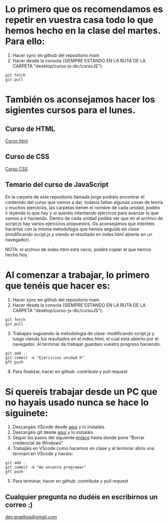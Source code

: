 # Lo primero que os recomendamos es repetir en vuestra casa todo lo que hemos hecho en la clase del martes. Para ello:
1. Hacer sync en github del repositorio main
2. Hacer desde la consola (SIEMPRE ESTANDO EN LA RUTA DE LA CARPETA "desktop/curso-js-dic/cursoJS"):
```
git fetch 
git pull
```

# También os aconsejamos hacer los sigientes cursos para el lunes.
## Curso de HTML
[Curso html](https://t.sidekickopen45.com/s3t/c/5/f18dQhb0S7kF8cpfNkVRywMy59hl3kW7_k2841CXdp3VNxC2j2Sv_M9W2dykgz2KcmX_101?te=W3R5hFj4cm2zwW4mKLS-3Fbsl9W3F4DJm3___nhW43T4P03K1LYgW1LzPRk49P7BFW4fKXFh4hMnzcW4cNcV-3F6d92W4cFxVZ3zbV8PW4hMnzc3_SMDQW4hJp1m3_R592W1pKtp13K76NrW45n5SR47TcH9W25lMTZ3VYyh7W4fPCGW3JH9glW4tDYHz43NzQzW3_HCKt2YhCXWW3QQs_62xXXybW43Z5m03jcQpkW2Wp8jn3Z-G2WW1_5fmR2Wtm91w2v-Dmw77q2&si=8000000001494719&pi=e2bc8731-4d7b-4488-af2c-c591f2b1dbe6)

## Curso de CSS
[Curso CSS](https://www.codecademy.com/learn/learn-css?utm_source=hs_email&utm_medium=email&_hsenc=p2ANqtz-9rgGjflEtvGRe2nZzvifobTpmOjmP9mNhNmlEepdoy9nZS5sOCALlrxx6GwjOMYkDhoALQ)

## Temario del curso de JavaScript

En la carpeta de este repositorio llamada jorge podréis encontrar el contenido del curso que vamos a dar, todavía faltan algunas cosas de teoría y muchos ejercicios, las carpetas tienen el nombre de cada unidad, podéis ir leyendo lo que hay y si queréis intentando ejercicos para avanzar lo que vamos a ir haciendo. 
Dentro de cada unidad podéis ver que en el archivo de script.js hay varios ejercicios propuestos. Os aconsejamos que intentéis hacerlos con la misma metodología que hemos seguido en clase (modificando script.js y viendo el resultado en index.html abierto en un navegador).

NOTA: el archivo de index.html está vacío, podéis copiar el que hemos hecho hoy.

# Al comenzar a trabajar, lo primero que tenéis que hacer es:
1. Hacer sync en github del repositorio main
2. Hacer desde la consola (SIEMPRE ESTANDO EN LA RUTA DE LA CARPETA "desktop/curso-js-dic/cursoJS"):
```
git fetch 
git pull
```

3. Trabajais suguiendo la metodología de clase: modificando script.js y luego viendo los resultados en el index.html, el cual está abierto por el navegador. Al terminar de trabajar guardais vuestro progreso haciendo:
```
git add .
git commit -m "Ejercicios unidad X"
gft push
```
4. Para finalizar, hacer en github: contribute y pull request

# Si quereis trabajar desde un PC que no hayais usado nunca se hace lo siguinete:
1. Descargáis VScode desde [aquí](https://code.visualstudio.com/download) y lo instaláis.
2. Descargáis git desde [aquí](https://git-scm.com/downloads) y lo instaláis.
3. Seguir los pasos del siguiente [enlace](https://www.mclibre.org/consultar/informatica/lecciones/vsc-git-repositorio.html) hasta donde pone "Borrar credencial de Windows"
4. Trabajáis en VScode como hacemos en clase y al terminar abris una termianl en VScode y hacéis:
```
git add .
git commit -m "me encanta programar"
gft push
```
5. Para terminar, hacer en github: contribute y pull request

## Cualquier pregunta no dudéis en escribirnos un correo :)
dev.graellsia@gmail.com
